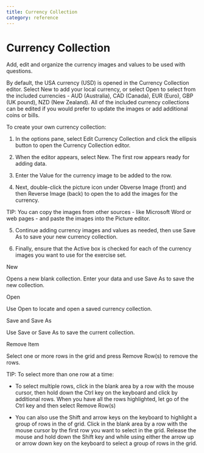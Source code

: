 ```yaml
---
title: Currency Collection
category: reference
---
```


# Currency Collection

Add, edit and organize the currency images and values to be used with questions.

By default, the USA currency (USD) is opened in the Currency Collection editor. Select New to add your local currency, or select Open to select from the included currencies - AUD (Australia), CAD (Canada), EUR (Euro), GBP (UK pound), NZD (New Zealand). All of the included currency collections can be edited if you would prefer to update the images or add additional coins or bills.

To create your own currency collection:

1. In the options pane, select Edit Currency Collection and click the ellipsis button to open the Currency Collection editor.

2. When the editor appears, select New. The first row appears ready for adding data.

3. Enter the Value for the currency image to be added to the row.

4. Next, double-click the picture icon under Obverse Image (front) and then Reverse Image (back) to open the to add the images for the currency.

TIP: You can copy the images from other sources - like Microsoft Word or web pages - and paste the images into the Picture editor.

5. Continue adding currency images and values as needed, then use Save As to save your new currency collection.

6. Finally, ensure that the Active box is checked for each of the currency images you want to use for the exercise set.

New

Opens a new blank collection. Enter your data and use Save As to save the new collection.

Open

Use Open to locate and open a saved currency collection.

Save and Save As

Use Save or Save As to save the current collection.

Remove Item

Select one or more rows in the grid and press Remove Row(s) to remove the rows.

TIP: To select more than one row at a time:

- To select multiple rows, click in the blank area by a row with the mouse cursor, then hold down the Ctrl key on the keyboard and click by additional rows. When you have all the rows highlighted, let go of the Ctrl key and then select Remove Row(s)

- You can also use the Shift and arrow keys on the keyboard to highlight a group of rows in the of grid. Click in the blank area by a row with the mouse cursor by the first row you want to select in the grid. Release the mouse and hold down the Shift key and while using either the arrow up or arrow down key on the keyboard to select a group of rows in the grid.
